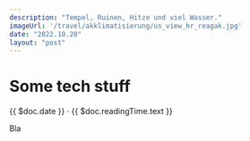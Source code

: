 ```yaml
---
description: "Tempel, Ruinen, Hitze und viel Wasser."
imageUrl: '/travel/akklimatisierung/us_view_hr_reagak.jpg'
date: "2022.10.20"
layout: "post"
---
```


# Some tech stuff
{{ $doc.date }} · {{ $doc.readingTime.text }}

Bla
